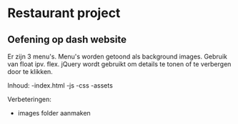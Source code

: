 # Restaurant project

## Oefening op dash website

Er zijn 3 menu's.
Menu's worden getoond als background images.
Gebruik van float ipv. flex.
jQuery wordt gebruikt om details te tonen of te verbergen door te klikken.

Inhoud:
-index.html
-js
-css
-assets

Verbeteringen:

- images folder aanmaken
